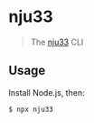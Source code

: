 # nju33

> The [nju33](https://nju33.work) CLI

<!-- <img src="screenshot.png" width="752"> -->

## Usage

Install Node.js, then:

```
$ npx nju33
```
